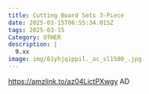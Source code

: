 ```yaml
---
title: Cutting Board Sets 3-Piece
date: 2025-03-15T06:55:34.015Z
tags: 2025-03-15
Category: OTHER
description: |
  9.xx 
image: img/61yhjqippil._ac_sl1500_.jpg
---
```

https://amzlink.to/az04LictPXwgy
AD